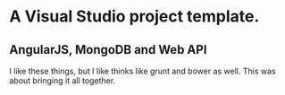 # A Visual Studio project template.

## AngularJS, MongoDB and Web API

I like these things, but I like thinks like grunt and bower as well.  This was about bringing it all together.